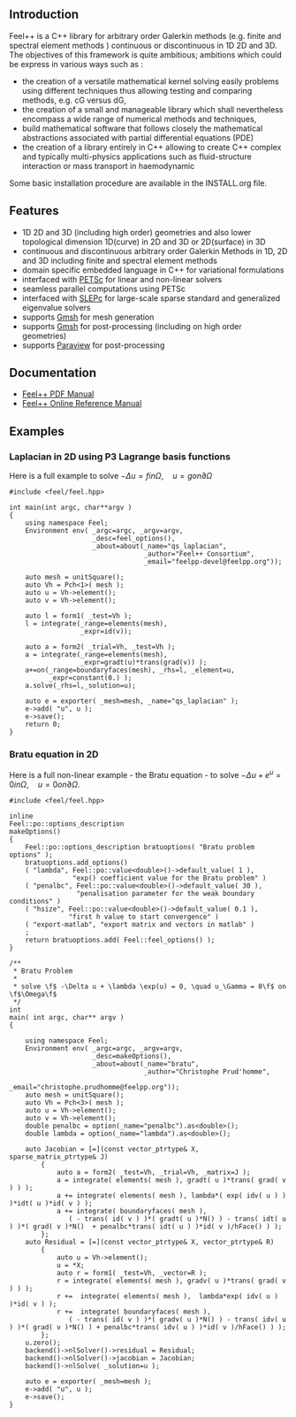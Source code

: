## Introduction
Feel++ is a C++ library for arbitrary order Galerkin methods (e.g. finite and spectral element methods ) continuous or discontinuous in 1D 2D and 3D. The objectives of this framework is quite ambitious; ambitions which could be express in various ways such as :
 - the creation of a versatile mathematical kernel solving easily problems using different techniques thus allowing testing and comparing methods, e.g. cG versus dG,
 - the creation of a small and manageable library which shall nevertheless encompass a wide range of numerical methods and techniques,
 - build mathematical software that follows closely the mathematical abstractions associated with partial differential equations (PDE)
 - the creation of a library entirely in C++ allowing to create C++ complex and typically multi-physics applications such as fluid-structure interaction or mass transport in haemodynamic

Some basic installation procedure are available in the INSTALL.org file.

## Features
 - 1D 2D and 3D (including high order) geometries and also lower topological dimension 1D(curve) in 2D and 3D or 2D(surface) in 3D
 - continuous and discontinuous arbitrary order Galerkin Methods in 1D, 2D and 3D including finite and spectral element methods
 - domain specific embedded language in C++ for variational formulations
 - interfaced with [PETSc](http://www.mcs.anl.gov/petsc/) for linear and non-linear solvers
 - seamless parallel computations using PETSc
 - interfaced with [SLEPc](http://www.grycap.upv.es/slepc/) for large-scale sparse standard and generalized eigenvalue  solvers
 - supports [Gmsh](http://www.geuz.org/gmsh) for mesh generation
 - supports [Gmsh](http://www.geuz.org/gmsh) for post-processing (including on high order geometries)
 - supports [Paraview](http://www.paraview.org) for post-processing

## Documentation

 - [Feel++ PDF Manual](http://feelpp.googlecode.com/files/feel-manual.pdf)
 - [Feel++ Online Reference Manual](http://docs.feelpp.googlecode.com/git/html/index.html)

## Examples

### Laplacian in 2D using P3 Lagrange basis functions

Here is a full example to solve $-\Delta u = f in \Omega,\quad u=g on \partial \Omega$

```
#include <feel/feel.hpp>

int main(int argc, char**argv )
{
    using namespace Feel;
	Environment env( _argc=argc, _argv=argv,
                     _desc=feel_options(),
                     _about=about(_name="qs_laplacian",
                                  _author="Feel++ Consortium",
                                  _email="feelpp-devel@feelpp.org"));

    auto mesh = unitSquare();
    auto Vh = Pch<1>( mesh );
    auto u = Vh->element();
    auto v = Vh->element();

    auto l = form1( _test=Vh );
    l = integrate(_range=elements(mesh),
                  _expr=id(v));

    auto a = form2( _trial=Vh, _test=Vh );
    a = integrate(_range=elements(mesh),
                  _expr=gradt(u)*trans(grad(v)) );
    a+=on(_range=boundaryfaces(mesh), _rhs=l, _element=u,
          _expr=constant(0.) );
    a.solve(_rhs=l,_solution=u);

    auto e = exporter( _mesh=mesh, _name="qs_laplacian" );
    e->add( "u", u );
    e->save();
    return 0;
}
```


### Bratu equation in 2D

Here is a full non-linear example - the Bratu equation - to solve $-\Delta u +
e^u = 0 in \Omega,\quad u=0 on \partial \Omega$.

```
#include <feel/feel.hpp>

inline
Feel::po::options_description
makeOptions()
{
    Feel::po::options_description bratuoptions( "Bratu problem options" );
    bratuoptions.add_options()
    ( "lambda", Feel::po::value<double>()->default_value( 1 ), 
                "exp() coefficient value for the Bratu problem" )
    ( "penalbc", Feel::po::value<double>()->default_value( 30 ), 
                 "penalisation parameter for the weak boundary conditions" )
    ( "hsize", Feel::po::value<double>()->default_value( 0.1 ), 
               "first h value to start convergence" )
    ( "export-matlab", "export matrix and vectors in matlab" )
    ;
    return bratuoptions.add( Feel::feel_options() );
}

/**
 * Bratu Problem
 *
 * solve \f$ -\Delta u + \lambda \exp(u) = 0, \quad u_\Gamma = 0\f$ on \f$\Omega\f$
 */
int
main( int argc, char** argv )
{

    using namespace Feel;
	Environment env( _argc=argc, _argv=argv,
                     _desc=makeOptions(),
                     _about=about(_name="bratu",
                                  _author="Christophe Prud'homme",
                                  _email="christophe.prudhomme@feelpp.org"));
    auto mesh = unitSquare();
    auto Vh = Pch<3>( mesh );
    auto u = Vh->element();
    auto v = Vh->element();
    double penalbc = option(_name="penalbc").as<double>();
    double lambda = option(_name="lambda").as<double>();

    auto Jacobian = [=](const vector_ptrtype& X, sparse_matrix_ptrtype& J)
        {
            auto a = form2( _test=Vh, _trial=Vh, _matrix=J );
            a = integrate( elements( mesh ), gradt( u )*trans( grad( v ) ) );
            a += integrate( elements( mesh ), lambda*( exp( idv( u ) ) )*idt( u )*id( v ) );
            a += integrate( boundaryfaces( mesh ), 
               ( - trans( id( v ) )*( gradt( u )*N() ) - trans( idt( u ) )*( grad( v )*N()  + penalbc*trans( idt( u ) )*id( v )/hFace() ) );
        };
    auto Residual = [=](const vector_ptrtype& X, vector_ptrtype& R)
        {
            auto u = Vh->element();
            u = *X;
            auto r = form1( _test=Vh, _vector=R );
            r = integrate( elements( mesh ), gradv( u )*trans( grad( v ) ) );
            r +=  integrate( elements( mesh ),  lambda*exp( idv( u ) )*id( v ) );
            r +=  integrate( boundaryfaces( mesh ),
               ( - trans( id( v ) )*( gradv( u )*N() ) - trans( idv( u ) )*( grad( v )*N() ) + penalbc*trans( idv( u ) )*id( v )/hFace() ) );
        };
    u.zero();
    backend()->nlSolver()->residual = Residual;
    backend()->nlSolver()->jacobian = Jacobian;
    backend()->nlSolve( _solution=u );

    auto e = exporter( _mesh=mesh );
    e->add( "u", u );
    e->save();
}
```
